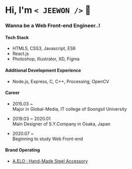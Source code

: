 # Hi, I'm `< JEEWON />`  👻

### Wanna be a Web Front-end Engineer..!

#### Tech Stack
  + HTML5, CSS3, Javascript, ES6
  + React.js
  + Photoshop, Illustrator, XD, Figma
  
#### Additional Development Experience
  + Node.js, Express, C, C++, Processing, OpenCV
  
#### Career
  + 2015.03 ~ <br/>
    Major in Global-Media, IT college of Soongsil University
    
  + 2019.03 ~ 2020.01<br/>
    Main Designer of S.Y.Company in Osaka, Japan
    
  + 2020.07 ~ <br/>
    Beginning to study Web Front-end
  
#### Brand Operating
  + [A.ELO : Hand-Made Steel Accessory](https://www.idus.com/a-elo)

